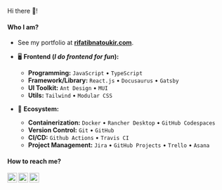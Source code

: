 Hi there 👋!

#### Who I am?

- See my portfolio at **[rifatibnatoukir.com](https://typo-portfolio.vercel.app/)**.


- 🖥 **Frontend (_I do frontend for fun_):**

  - **Programming:** `JavaScript` • `TypeScript`
  - **Framework/Library:** `React.js` • `Docusaurus` • `Gatsby`
  - **UI Toolkit:** `Ant Design` • `MUI`
  - **Utils:** `Tailwind` • `Modular CSS`

- 🎡 **Ecosystem:**
  - **Containerization:** `Docker` • `Rancher Desktop` • `GitHub Codespaces`
  - **Version Control:** `Git` • `GitHub`
  - **CI/CD:** `Github Actions` • `Travis CI`
  - **Project Management:** `Jira` • `GitHub Projects` • `Trello` • `Asana`

#### How to reach me?

<a href="https://x.com/rifatibnatoukir">
  <img align="left" alt="Twitter" width="22px" src="./assets/twitter.svg" />
</a>
<a href="https://www.linkedin.com/in/rifat-ibna-toukir/">
  <img align="left" alt="LinkedIn" width="22px" src="./assets/linkedin.svg" />
</a>
<a href="https://www.facebook.com/Rifatibnatoukir82/">
  <img align="left" alt="Facebook" width="22px" src="./assets/facebook.svg" />
</a>
